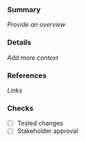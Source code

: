 ### Summary
_Provide an overview_

### Details
_Add more context_

### References
_Links_

### Checks
- [ ] Tested changes
- [ ] Stakeholder approval
